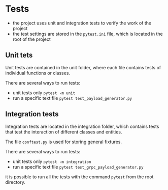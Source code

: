 # Tests
- the project uses unit and integration tests to verify the work of the project
- the test settings are stored in the ``pytest.ini`` file, which is located in the root of the project

## Unit tets
Unit tests are contained in the unit folder, where each file contains tests of individual functions or classes.

There are several ways to run tests:
- unit tests only ``pytest -m unit``
- run a specific text file ``pytest test_payload_generator.py``

## Integration tests
Integration tests are located in the integration folder, which contains tests that test the interaction of different classes and entities.

The file ``conftest.py`` is used for storing general fixtures.

There are several ways to run tests:
- unit tests only ``pytest -m integration``
- run a specific text file ``pytest test_grpc_payload_generator.py``

it is possible to run all the tests with the command ``pytest`` from the root directory.